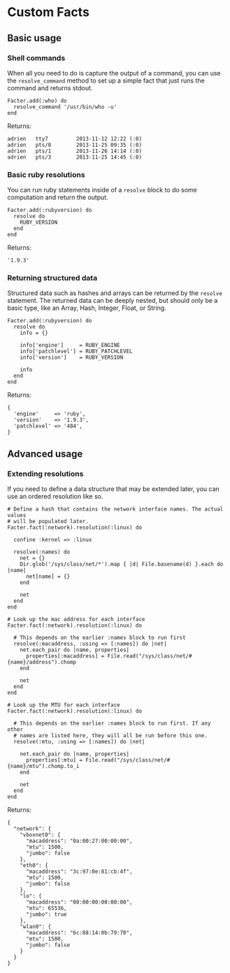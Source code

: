 Custom Facts
============

Basic usage
-----------

### Shell commands


When all you need to do is capture the output of a command, you can use the
`resolve_command` method to set up a simple fact that just runs the command and
returns stdout.

    Facter.add(:who) do
      resolve_command '/usr/bin/who -u'
    end

Returns:

    adrien   tty7         2013-11-12 12:22 (:0)
    adrien   pts/0        2013-11-25 09:35 (:0)
    adrien   pts/1        2013-11-26 14:14 (:0)
    adrien   pts/3        2013-11-25 14:45 (:0)

### Basic ruby resolutions

You can run ruby statements inside of a `resolve` block to do some computation
and return the output.

    Facter.add(:rubyversion) do
      resolve do
        RUBY_VERSION
      end
    end

Returns:

    '1.9.3'

### Returning structured data

Structured data such as hashes and arrays can be returned by the `resolve`
statement. The returned data can be deeply nested, but should only be a basic
type, like an Array, Hash, Integer, Float, or String.

    Facter.add(:rubyversion) do
      resolve do
        info = {}

        info['engine']     = RUBY_ENGINE
        info['patchlevel'] = RUBY_PATCHLEVEL
        info['version']    = RUBY_VERSION

        info
      end
    end

Returns:

    {
      'engine'     => 'ruby',
      'version'    => '1.9.3',
      'patchlevel' => '484',
    }

Advanced usage
--------------

### Extending resolutions 
If you need to define a data structure that may be extended later, you can use
an ordered resolution like so.

    # Define a hash that contains the network interface names. The actual values
    # will be populated later.
    Facter.fact(:network).resolution(:linux) do

      confine :kernel => :linux

      resolve(:names) do
        net = {}
        Dir.glob('/sys/class/net/*').map { |d| File.basename(d) }.each do |name|
          net[name] = {}
        end

        net
      end
    end

    # Look up the mac address for each interface
    Facter.fact(:network).resolution(:linux) do

      # This depends on the earlier :names block to run first
      resolve(:macaddress, :using => [:names]) do |net|
        net.each_pair do |name, properties|
          properties[:macaddress] = File.read("/sys/class/net/#{name}/address").chomp
        end

        net
      end
    end

    # Look up the MTU for each interface
    Facter.fact(:network).resolution(:linux) do

      # This depends on the earlier :names block to run first. If any other
      # names are listed here, they will all be run before this one.
      resolve(:mtu, :using => [:names]) do |net|

        net.each_pair do |name, properties|
          properties[:mtu] = File.read("/sys/class/net/#{name}/mtu").chomp.to_i
        end

        net
      end
    end


Returns:

    {
      "network": {
        "vboxnet0": {
          "macaddress": "0a:00:27:00:00:00",
          "mtu": 1500,
          "jumbo": false
        },
        "eth0": {
          "macaddress": "3c:97:0e:81:cb:4f",
          "mtu": 1500,
          "jumbo": false
        },
        "lo": {
          "macaddress": "00:00:00:00:00:00",
          "mtu": 65536,
          "jumbo": true
        },
        "wlan0": {
          "macaddress": "6c:88:14:0b:79:70",
          "mtu": 1500,
          "jumbo": false
        }
      }
    }

